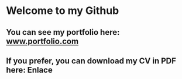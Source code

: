 # Welcome to my Github

## You can see my portfolio here: www.portfolio.com

## If you prefer, you can download my CV in PDF here: Enlace

